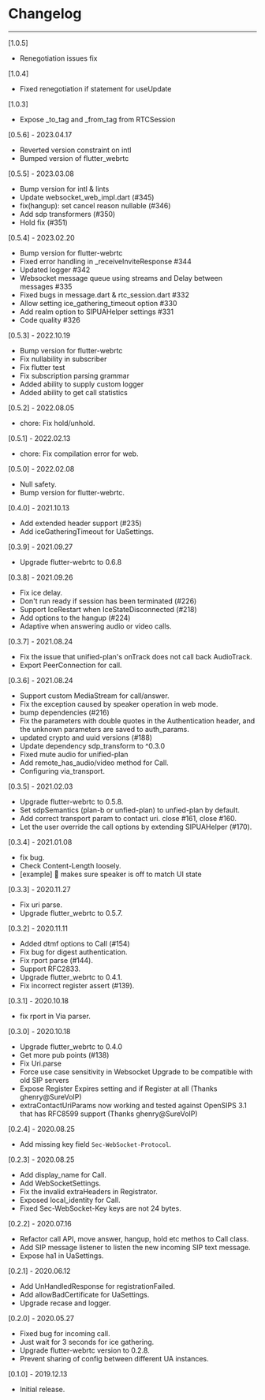 # Changelog

--------------------------------------------
[1.0.5]
* Renegotiation issues fix

[1.0.4]
* Fixed renegotiation if statement for useUpdate

[1.0.3]
* Expose _to_tag and _from_tag from RTCSession


[0.5.6] - 2023.04.17

* Reverted version constraint on intl
* Bumped version of flutter_webrtc

[0.5.5] - 2023.03.08

* Bump version for intl & lints
* Update websocket_web_impl.dart (#345)
* fix(hangup): set cancel reason nullable (#346)
* Add sdp transformers (#350)
* Hold fix (#351)

[0.5.4] - 2023.02.20

* Bump version for flutter-webrtc
* Fixed error handling in _receiveInviteResponse #344
* Updated logger #342
* Websocket message queue using streams and Delay between messages #335
* Fixed bugs in message.dart & rtc_session.dart #332
* Allow setting ice_gathering_timeout option #330
* Add realm option to SIPUAHelper settings #331
* Code quality #326

[0.5.3] - 2022.10.19

* Bump version for flutter-webrtc
* Fix nullability in subscriber
* Fix flutter test
* Fix subscription parsing grammar
* Added ability to supply custom logger
* Added ability to get call statistics

[0.5.2] - 2022.08.05

* chore: Fix hold/unhold.

[0.5.1] - 2022.02.13

* chore: Fix compilation error for web.

[0.5.0] - 2022.02.08

* Null safety.
* Bump version for flutter-webrtc.

[0.4.0] - 2021.10.13

* Add extended header support (#235)
* Add iceGatheringTimeout for UaSettings.

[0.3.9] - 2021.09.27

* Upgrade flutter-webrtc to 0.6.8

[0.3.8] - 2021.09.26

* Fix ice delay.
* Don't run ready if session has been terminated (#226)
* Support IceRestart when IceStateDisconnected (#218)
* Add options to the hangup (#224)
* Adaptive when answering audio or video calls.

[0.3.7] - 2021.08.24

* Fix the issue that unified-plan's onTrack does not call back AudioTrack.
* Export PeerConnection for call.

[0.3.6] - 2021.08.24

* Support custom MediaStream for call/answer.
* Fix the exception caused by speaker operation in web mode.
* bump dependencies (#216)
* Fix the parameters with double quotes in the Authentication header,
    and the unknown parameters are saved to auth_params.
* updated crypto and uuid versions (#188)
* Update dependency sdp_transform to ^0.3.0
* Fixed mute audio for unified-plan
* Add remote_has_audio/video method for Call.
* Configuring via_transport.

[0.3.5] - 2021.02.03

* Upgrade flutter-webrtc to 0.5.8.
* Set sdpSemantics (plan-b or unfied-plan) to unfied-plan by default.
* Add correct transport param to contact uri. close #161, close #160.
* Let the user override the call options by extending SIPUAHelper (#170).

[0.3.4] - 2021.01.08

* fix bug.
* Check Content-Length loosely.
* [example] 🐛 makes sure speaker is off to match UI state

[0.3.3] - 2020.11.27

* Fix uri parse.
* Upgrade flutter_webrtc to 0.5.7.

[0.3.2] - 2020.11.11

* Added dtmf options to Call (#154)
* Fix bug for digest authentication.
* Fix rport parse (#144).
* Support RFC2833.
* Upgrade flutter_webrtc to 0.4.1.
* Fix incorrect register assert (#139).

[0.3.1] - 2020.10.18

* fix rport in Via parser.

[0.3.0] - 2020.10.18

* Upgrade flutter_webrtc to 0.4.0
* Get more pub points (#138)
* Fix Uri.parse
* Force use case sensitivity in Websocket Upgrade to be compatible with old SIP servers
* Expose Register Expires setting and if Register at all (Thanks ghenry@SureVoIP)
* extraContactUriParams now working and tested against OpenSIPS 3.1 that has RFC8599 support (Thanks ghenry@SureVoIP)

[0.2.4] - 2020.08.25

* Add missing key field `Sec-WebSocket-Protocol`.

[0.2.3] - 2020.08.25

* Add display_name for Call.
* Add WebSocketSettings.
* Fix the invalid extraHeaders in Registrator.
* Exposed local_identity for Call.
* Fixed Sec-WebSocket-Key keys are not 24 bytes.

[0.2.2] - 2020.07.16

* Refactor call API, move answer, hangup, hold etc methos to Call class.
* Add SIP message listener to listen the new incoming SIP text message.
* Expose ha1 in UaSettings.

[0.2.1] - 2020.06.12

* Add UnHandledResponse for registrationFailed.
* Add allowBadCertificate for UaSettings.
* Upgrade recase and logger.

[0.2.0] - 2020.05.27

* Fixed bug for incoming call.
* Just wait for 3 seconds for ice gathering.
* Upgrade flutter-webrtc version to 0.2.8.
* Prevent sharing of config between different UA instances.

[0.1.0] - 2019.12.13

* Initial release.
